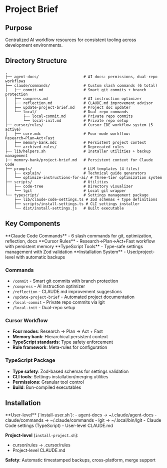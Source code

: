 # Project Brief

## Purpose

Centralized AI workflow resources for consistent tooling across development environments.

## Directory Structure

```
.
├── agent-docs/                    # AI docs: permissions, dual-repo workflows
├── claude/commands/               # Custom slash commands (6 total)
│   ├── commit.md                  # Smart git commits + branch protection
│   ├── compress.md                # AI instruction optimizer
│   ├── reflection.md              # CLAUDE.md improvement advisor
│   ├── update-project-brief.md    # Project doc updater
│   └── local/                     # Dual-repo commands
│       ├── local-commit.md        # Private repo commits
│       └── local-init.md          # Private repo setup
├── cursor/rules/                  # Cursor IDE workflow system (5 active)
│   ├── core.mdc                   # Four-mode workflow: Research→Plan→Act+Fast
│   ├── memory-bank.mdc            # Persistent project context
│   └── archived-rules/            # Deprecated rules
├── lib/helpers.sh                 # Installer utilities + backup management
├── memory-bank/project-brief.md   # Persistent context for Claude Code
├── prompts/                       # LLM templates (4 files)
│   ├── explain/                   # Technical guide generators
│   └── optimize-instructions-for-ai/ # Three-tier optimization system
├── scripts/                       # Utilities
│   ├── code-tree                  # Directory visualizer
│   └── lgit                       # Local git wrapper
└── typescript/                    # Settings management package
    ├── lib/claude-code-settings.ts # Zod schemas + type definitions
    ├── scripts/install-settings.ts # CLI settings installer
    └── dist/install-settings.js   # Built executable
```

## Key Components

<critical>
**Claude Code Commands** - 6 slash commands for git, optimization, reflection, docs
**Cursor Rules** - Research→Plan→Act+Fast workflow with persistent memory
**TypeScript Tools** - Type-safe settings management with Zod validation
**Installation System** - User/project-level with automatic backups
</critical>

### Commands

- `/commit` - Smart git commits with branch protection
- `/compress` - AI instruction optimizer
- `/reflection` - CLAUDE.md improvement suggestions
- `/update-project-brief` - Automated project documentation
- `/local-commit` - Private repo commits via lgit
- `/local-init` - Dual-repo setup

### Cursor Workflow

- **Four modes**: Research → Plan → Act + Fast
- **Memory bank**: Hierarchical persistent context
- **TypeScript standards**: Type safety enforcement
- **Rule framework**: Meta-rules for configuration

### TypeScript Package

- **Type safety**: Zod-based schemas for settings validation
- **CLI tools**: Settings installation/merging utilities
- **Permissions**: Granular tool control
- **Build**: Bun-compiled executables

## Installation

<required>
**User-level** (`install-user.sh`):
- agent-docs → ~/.claude/agent-docs
- claude/commands → ~/.claude/commands
- lgit → ~/.local/bin/lgit
- Claude Code settings (TypeScript)
- User-level CLAUDE.md

**Project-level** (`install-project.sh`):

- cursor/rules → .cursor/rules
- Project-level CLAUDE.md

**Safety**: Automatic timestamped backups, cross-platform, merge support
</required>
